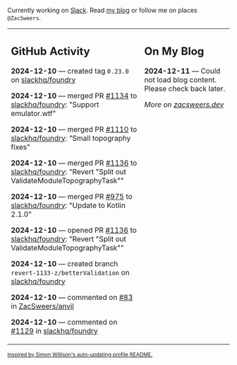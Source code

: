 Currently working on [Slack](https://slack.com/). Read [my blog](https://zacsweers.dev/) or follow me on places `@ZacSweers`.

<table><tr><td valign="top" width="60%">

## GitHub Activity
<!-- githubActivity starts -->
**2024-12-10** — created tag `0.23.0` on [slackhq/foundry](https://github.com/slackhq/foundry)

**2024-12-10** — merged PR [#1134](https://github.com/slackhq/foundry/pull/1134) to [slackhq/foundry](https://github.com/slackhq/foundry): "Support emulator.wtf"

**2024-12-10** — merged PR [#1110](https://github.com/slackhq/foundry/pull/1110) to [slackhq/foundry](https://github.com/slackhq/foundry): "Small topography fixes"

**2024-12-10** — merged PR [#1136](https://github.com/slackhq/foundry/pull/1136) to [slackhq/foundry](https://github.com/slackhq/foundry): "Revert "Split out ValidateModuleTopographyTask""

**2024-12-10** — merged PR [#975](https://github.com/slackhq/foundry/pull/975) to [slackhq/foundry](https://github.com/slackhq/foundry): "Update to Kotlin 2.1.0"

**2024-12-10** — opened PR [#1136](https://github.com/slackhq/foundry/pull/1136) to [slackhq/foundry](https://github.com/slackhq/foundry): "Revert "Split out ValidateModuleTopographyTask""

**2024-12-10** — created branch `revert-1133-z/betterValidation` on [slackhq/foundry](https://github.com/slackhq/foundry)

**2024-12-10** — commented on [#83](https://github.com/ZacSweers/anvil/pull/83#issuecomment-2532753846) in [ZacSweers/anvil](https://github.com/ZacSweers/anvil)

**2024-12-10** — commented on [#1129](https://github.com/slackhq/foundry/pull/1129#issuecomment-2532749461) in [slackhq/foundry](https://github.com/slackhq/foundry)
<!-- githubActivity ends -->
</td><td valign="top" width="40%">

## On My Blog
<!-- blog starts -->
**2024-12-11** — Could not load blog content. Please check back later.
<!-- blog ends -->
_More on [zacsweers.dev](https://zacsweers.dev/)_
</td></tr></table>

<sub><a href="https://simonwillison.net/2020/Jul/10/self-updating-profile-readme/">Inspired by Simon Willison's auto-updating profile README.</a></sub>